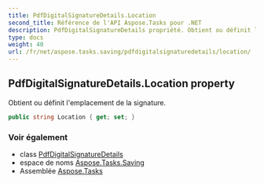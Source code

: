 ```yaml
---
title: PdfDigitalSignatureDetails.Location
second_title: Référence de l'API Aspose.Tasks pour .NET
description: PdfDigitalSignatureDetails propriété. Obtient ou définit lemplacement de la signature.
type: docs
weight: 40
url: /fr/net/aspose.tasks.saving/pdfdigitalsignaturedetails/location/
---
```

## PdfDigitalSignatureDetails.Location property

Obtient ou définit l'emplacement de la signature.

```csharp
public string Location { get; set; }
```

### Voir également

* class [PdfDigitalSignatureDetails](../)
* espace de noms [Aspose.Tasks.Saving](../../pdfdigitalsignaturedetails/)
* Assemblée [Aspose.Tasks](../../../)



